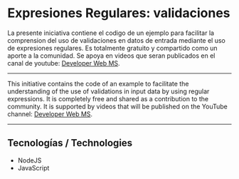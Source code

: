 # Expresiones Regulares:  validaciones

La presente iniciativa contiene el codigo de un ejemplo para facilitar la comprension del uso de validaciones en datos de entrada
mediante el uso de expresiones regulares.
Es totalmente gratuito y compartido como un aporte a la comunidad. 
Se apoya en videos que seran publicados en el canal de youtube:  [Developer Web MS](https://www.youtube.com/watch?v=gcUP6abUbAw). 

___

This initiative contains the code of an example to facilitate the understanding of the use of validations in input data
by using regular expressions.
It is completely free and shared as a contribution to the community.
It is supported by videos that will be published on the YouTube channel: [Developer Web MS](https://www.youtube.com/watch?v=gcUP6abUbAw). 
___

## Tecnologías / Technologies

* NodeJS
* JavaScript
  
